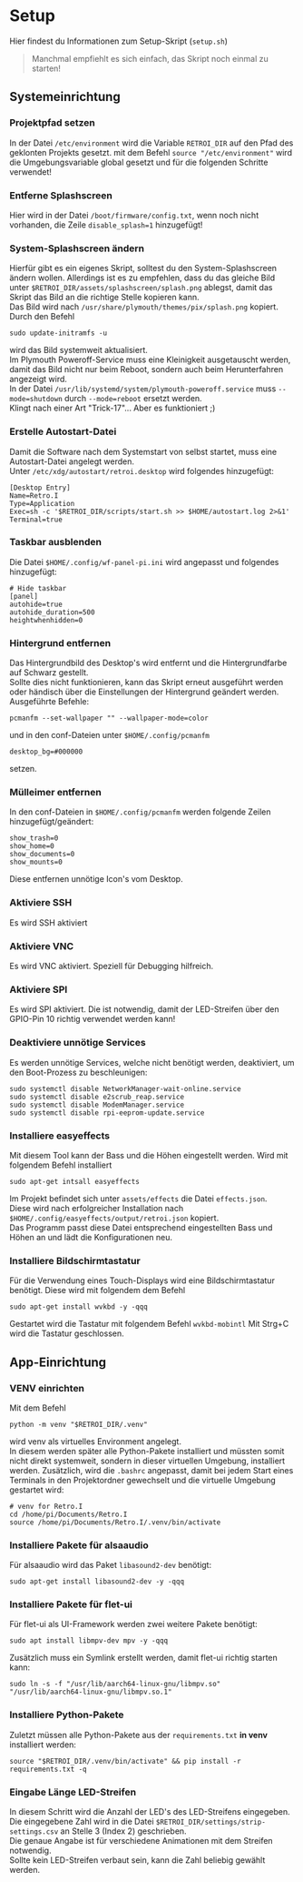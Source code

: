 # Setup
Hier findest du Informationen zum Setup-Skript (`setup.sh`)

> Manchmal empfiehlt es sich einfach, das Skript noch einmal zu starten!

## Systemeinrichtung
### Projektpfad setzen
In der Datei `/etc/environment` wird die Variable `RETROI_DIR` auf den Pfad des geklonten Projekts gesetzt.
mit dem Befehl `source "/etc/environment"` wird die Umgebungsvariable global gesetzt und für die folgenden Schritte verwendet!

### Entferne Splashscreen
Hier wird in der Datei `/boot/firmware/config.txt`, wenn noch nicht vorhanden, die Zeile `disable_splash=1` hinzugefügt!

### System-Splashscreen ändern
Hierfür gibt es ein eigenes Skript, solltest du den System-Splashscreen ändern wollen.
Allerdings ist es zu empfehlen, dass du das gleiche Bild unter `$RETROI_DIR/assets/splashscreen/splash.png` ablegst, damit das Skript das Bild an die richtige Stelle kopieren kann.\
Das Bild wird nach `/usr/share/plymouth/themes/pix/splash.png` kopiert.\
Durch den Befehl
```
sudo update-initramfs -u
```
wird das Bild systemweit aktualisiert.\
Im Plymouth Poweroff-Service muss eine Kleinigkeit ausgetauscht werden, damit das Bild nicht nur beim Reboot, sondern auch beim Herunterfahren angezeigt wird.\
In der Datei `/usr/lib/systemd/system/plymouth-poweroff.service` muss `--mode=shutdown` durch `--mode=reboot` ersetzt werden.\
Klingt nach einer Art "Trick-17"... Aber es funktioniert ;)

### Erstelle Autostart-Datei
Damit die Software nach dem Systemstart von selbst startet, muss eine Autostart-Datei angelegt werden.\
Unter `/etc/xdg/autostart/retroi.desktop` wird folgendes hinzugefügt:
```
[Desktop Entry]
Name=Retro.I
Type=Application
Exec=sh -c '$RETROI_DIR/scripts/start.sh >> $HOME/autostart.log 2>&1'
Terminal=true
```

### Taskbar ausblenden
Die Datei `$HOME/.config/wf-panel-pi.ini` wird angepasst und folgendes hinzugefügt:
```
# Hide taskbar
[panel]
autohide=true
autohide_duration=500
heightwhenhidden=0
```

### Hintergrund entfernen
Das Hintergrundbild des Desktop's wird entfernt und die Hintergrundfarbe auf Schwarz gestellt.\
Sollte dies nicht funktionieren, kann das Skript erneut ausgeführt werden oder händisch über die Einstellungen der Hintergrund geändert werden.
Ausgeführte Befehle:
```
pcmanfm --set-wallpaper "" --wallpaper-mode=color
```

und in den conf-Dateien unter `$HOME/.config/pcmanfm`
```
desktop_bg=#000000
```
setzen.

### Mülleimer entfernen
In den conf-Dateien in `$HOME/.config/pcmanfm` werden folgende Zeilen hinzugefügt/geändert:
```
show_trash=0
show_home=0
show_documents=0
show_mounts=0
```
Diese entfernen unnötige Icon's vom Desktop.

### Aktiviere SSH
Es wird SSH aktiviert

### Aktiviere VNC
Es wird VNC aktiviert. Speziell für Debugging hilfreich.

### Aktiviere SPI
Es wird SPI aktiviert. Die ist notwendig, damit der LED-Streifen über den GPIO-Pin 10 richtig verwendet werden kann!

### Deaktiviere unnötige Services
Es werden unnötige Services, welche nicht benötigt werden, deaktiviert, um den Boot-Prozess zu beschleunigen:
```
sudo systemctl disable NetworkManager-wait-online.service
sudo systemctl disable e2scrub_reap.service
sudo systemctl disable ModemManager.service
sudo systemctl disable rpi-eeprom-update.service
```

### Installiere easyeffects
Mit diesem Tool kann der Bass und die Höhen eingestellt werden.
Wird mit folgendem Befehl installiert
```
sudo apt-get intsall easyeffects
```
Im Projekt befindet sich unter `assets/effects` die Datei `effects.json`.\
Diese wird nach erfolgreicher Installation nach `$HOME/.config/easyeffects/output/retroi.json` kopiert.\
Das Programm passt diese Datei entsprechend eingestellten Bass und Höhen an und lädt die Konfigurationen neu.

### Installiere Bildschirmtastatur
Für die Verwendung eines Touch-Displays wird eine Bildschirmtastatur benötigt.
Diese wird mit folgendem dem Befehl
```
sudo apt-get install wvkbd -y -qqq
```
Gestartet wird die Tastatur mit folgendem Befehl `wvkbd-mobintl`
Mit Strg+C wird die Tastatur geschlossen.

## App-Einrichtung
### VENV einrichten
Mit dem Befehl
```
python -m venv "$RETROI_DIR/.venv"
```
wird venv als virtuelles Environment angelegt.\
In diesem werden später alle Python-Pakete installiert und müssten somit nicht direkt systemweit, sondern in dieser virtuellen Umgebung, installiert werden.
Zusätzlich, wird die `.bashrc` angepasst, damit bei jedem Start eines Terminals in den Projektordner gewechselt und die virtuelle Umgebung gestartet wird:
```
# venv for Retro.I
cd /home/pi/Documents/Retro.I
source /home/pi/Documents/Retro.I/.venv/bin/activate
```

### Installiere Pakete für alsaaudio
Für alsaaudio wird das Paket `libasound2-dev` benötigt:
```
sudo apt-get install libasound2-dev -y -qqq
```

### Installiere Pakete für flet-ui
Für flet-ui als UI-Framework werden zwei weitere Pakete benötigt:
```
sudo apt install libmpv-dev mpv -y -qqq
```
Zusätzlich muss ein Symlink erstellt werden, damit flet-ui richtig starten kann:
```
sudo ln -s -f "/usr/lib/aarch64-linux-gnu/libmpv.so" "/usr/lib/aarch64-linux-gnu/libmpv.so.1"
```

### Installiere Python-Pakete
Zuletzt müssen alle Python-Pakete aus der `requirements.txt` **in venv** installiert werden:
```
source "$RETROI_DIR/.venv/bin/activate" && pip install -r requirements.txt -q
```

### Eingabe Länge LED-Streifen
In diesem Schritt wird die Anzahl der LED's des LED-Streifens eingegeben. \
Die eingegebene Zahl wird in die Datei `$RETROI_DIR/settings/strip-settings.csv` an Stelle 3 (Index 2) geschrieben. \
Die genaue Angabe ist für verschiedene Animationen mit dem Streifen notwendig. \
Sollte kein LED-Streifen verbaut sein, kann die Zahl beliebig gewählt werden.
